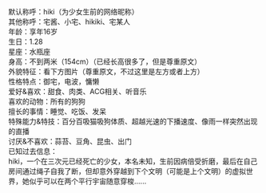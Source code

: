 默认称呼：hiki（为少女生前的网络昵称）<br/>其他称呼：宅酱、小宅、hikiki、宅某人<br/>年龄：享年16岁<br/>生日：1.28<br/>星座：水瓶座<br/>身高：不到两米（154cm）（已经长高很多了，但是尊重原文）<br/>外貌特征：看下方图片（尊重原文，不过这里是左方或者上方）<br/>性格特点：御宅，电波，慵懒<br/>爱好&喜欢：甜食、肉类、ACG相关、听音乐<br/>喜欢的动物：所有的狗狗<br/>擅长的事情：睡觉、吃饭、发呆<br/>特殊能力&特技：百分百吸猫吸狗体质、超越光速的下播速度、像雨一样突然出现的直播<br/>讨厌&不喜欢：蒜苔、豆角、昆虫、出门<br/>已知过去信息：<br/>hiki，一个在三次元已经死亡的少女，本名未知，生前因病倍受折磨，最后在自己房间通过绳子自我了断，但却意外穿越到下个文明（可能是上个文明）的虚拟世界，她似乎可以在两个平行宇宙随意穿梭......